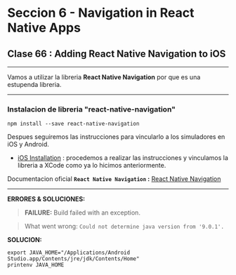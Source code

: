 # Seccion 6 - Navigation in React Native Apps

## **Clase 66 :** Adding React Native Navigation to iOS
---
Vamos a utilizar la libreria **React Native Navigation** por que es una estupenda libreria.

---
### Instalacion de libreria "react-native-navigation"

```npm install --save react-native-navigation```

Despues seguiremos las instrucciones para vincularlo a los simuladores en iOS y Android.

* [iOS Installation] : procedemos a realizar las instrucciones y  vinculamos la libreria a XCode como ya lo hicimos anteriormente.


Documentacion oficial **``React Native Navigation`` :** [React Native Navigation]


---
**ERRORES & SOLUCIONES:**

> **FAILURE:** Build failed with an exception.

> What went wrong: ```Could not determine java version from '9.0.1'.```

**SOLUCION:**

  ```unix
  export JAVA_HOME="/Applications/Android Studio.app/Contents/jre/jdk/Contents/Home"
  printenv JAVA_HOME
  ```


[Usando el componente ScrollView]:(https://facebook.github.io/react-native/docs/using-a-scrollview.html)
[Documentacion Oficial del Componente ScrollView]:(https://facebook.github.io/react-native/docs/scrollview.html)
[Using List Views]:(https://facebook.github.io/react-native/docs/using-a-listview.html)
[Documentacion oficial del Componente FlatList]:(https://facebook.github.io/react-native/docs/flatlist.html)
[Documentacion oficial del Componente SectionList]:(https://facebook.github.io/react-native/docs/sectionlist.html)
[Recursos Estaticos : Imagenes]:(https://facebook.github.io/react-native/docs/images.html)
[Documentacion oficial del Componente Image]:(https://facebook.github.io/react-native/docs/image.html)
[Componente Modal]:(https://facebook.github.io/react-native/docs/modal.html)
[Redux]:(https://redux.js.org/)
[React Redux]:(https://redux.js.org/faq/react-redux)
[Redux DevTools Integration]:(https://github.com/jhen0409/react-native-debugger/blob/master/docs/redux-devtools-integration.md)
[React Native Debugger]:(https://github.com/jhen0409/react-native-debugger)
[More about Debugging]: (https://facebook.github.io/react-native/docs/debugging.html)
[Navigating Between Screens]:(http://facebook.github.io/react-native/docs/navigation.html)
[React Native Navigation]:(https://github.com/wix/react-native-navigation)
[iOS Installation]:(https://wix.github.io/react-native-navigation/#/installation-ios)
